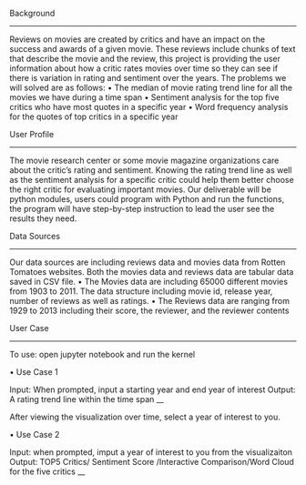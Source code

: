 Background 
___________

Reviews on movies are created by critics and have an impact on the success and awards of a given movie. These reviews include chunks of text that describe the movie and the review, this project is providing the user information about how a critic rates movies over time so they can see if there is variation in rating and sentiment over the years. The problems we will solved are as follows:
•	The median of movie rating trend line for all the movies we have during a time span
•	Sentiment analysis for the top five critics who have most quotes in a specific year
•	Word frequency analysis for the quotes of top critics in a specific year

User Profile
____________
The movie research center or some movie magazine organizations care about the critic’s rating and sentiment. Knowing the rating trend line as well as the sentiment analysis for a specific critic could help them better choose the right critic for evaluating important movies.
Our deliverable will be python modules, users could program with Python and run the functions, the program will have step-by-step instruction to lead the user see the results they need.  

Data Sources
____________
Our data sources are including reviews data and movies data from Rotten Tomatoes websites. Both the movies data and reviews data are tabular data saved in CSV file. 
•	The Movies data are including 65000 different movies from 1903 to 2011. The data structure including movie id, release year, number of reviews as well as ratings. 
•	The Reviews data are ranging from 1929 to 2013 including their score, the reviewer, and the reviewer contents

User Case
___________

To use: open jupyter notebook and run the kernel

•	Use Case 1 

Input:  When prompted, input a starting year and end year of interest
Output: A rating trend line within the time span 
__

After viewing the visualization over time, select a year of interest to you. 

•	Use Case 2

Input:  when prompted, imput a year of interest to you from the visualizaiton
Output: TOP5 Critics/ Sentiment Score /Interactive Comparison/Word Cloud for the five critics 
__

